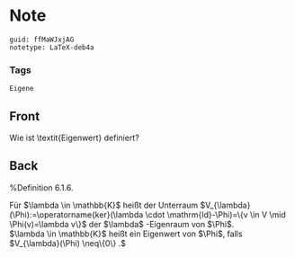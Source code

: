 # Note
```
guid: ffMaWJxjAG
notetype: LaTeX-deb4a
```

### Tags
```
Eigene
```

## Front
Wie ist \textit{Eigenwert} definiert?

## Back
%Definition 6.1.6.
<div>
  Für $\lambda \in \mathbb{K}$ heißt der Unterraum
  $V_{\lambda}(\Phi):=\operatorname{ker}(\lambda \cdot
  \mathrm{Id}-\Phi)=\{v \in V \mid \Phi(v)=\lambda v\}$ der
  $\lambda$ -Eigenraum von $\Phi$.
</div>
<div>
  $\lambda \in \mathbb{K}$ heißt ein Eigenwert von $\Phi$, falls
  $V_{\lambda}(\Phi) \neq\{0\} .$
</div>
